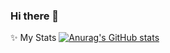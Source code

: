 ### Hi there 👋

<!--
**nahushamane/nahushamane** is a ✨ _special_ ✨ repository because its `README.md` (this file) appears on your GitHub profile.

Here are some ideas to get you started:

- 🔭 I’m currently working on ...
- 🌱 I’m currently learning ...
- 👯 I’m looking to collaborate on ...
- 🤔 I’m looking for help with ...
- 💬 Ask me about ...
- 📫 How to reach me: ...
- 😄 Pronouns: ...
- ⚡ Fun fact: ...
-->

✨ My Stats
[![Anurag's GitHub stats](https://github-readme-stats.vercel.app/api?username=nahushamane)](https://github.com/anuraghazra/github-readme-stats)
